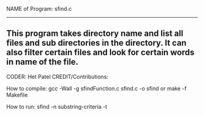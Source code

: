 NAME of Program: sfind.c

---------------------------------------------------------------------
This program takes directory name and list all files and sub directories in the directory. It can also filter certain files and look for certain words in name of the file.
---------------------------------------------------------------------

CODER: Het Patel
CREDIT/Contributions:


How to compile:
    gcc -Wall -g sfindFunction.c sfind.c -o sfind
or
make -f Makefile

How to run:
    sfind <directory-where to start looking> -n substring-criteria -t <filetype>
